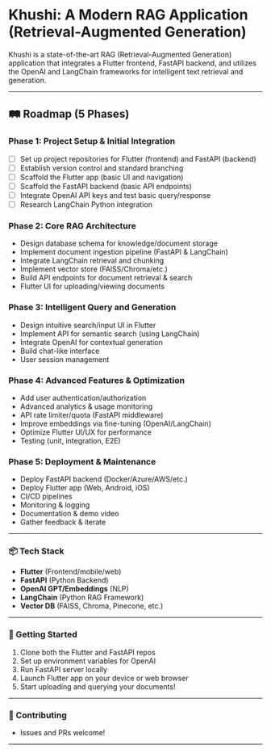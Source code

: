 # Khushi: A Modern RAG Application (Retrieval-Augmented Generation)

Khushi is a state-of-the-art RAG (Retrieval-Augmented Generation) application that integrates a Flutter frontend, FastAPI backend, and utilizes the OpenAI and LangChain frameworks for intelligent text retrieval and generation.

---

## 🛤️ Roadmap (5 Phases)

### **Phase 1: Project Setup & Initial Integration**
- [ ] Set up project repositories for Flutter (frontend) and FastAPI (backend)
- [ ] Establish version control and standard branching
- [ ] Scaffold the Flutter app (basic UI and navigation)
- [ ] Scaffold the FastAPI backend (basic API endpoints)
- [ ] Integrate OpenAI API keys and test basic query/response
- [ ] Research LangChain Python integration

### **Phase 2: Core RAG Architecture**
- Design database schema for knowledge/document storage
- Implement document ingestion pipeline (FastAPI & LangChain)
- Integrate LangChain retrieval and chunking
- Implement vector store (FAISS/Chroma/etc.)
- Build API endpoints for document retrieval & search
- Flutter UI for uploading/viewing documents

### **Phase 3: Intelligent Query and Generation**
- Design intuitive search/input UI in Flutter
- Implement API for semantic search (using LangChain)
- Integrate OpenAI for contextual generation
- Build chat-like interface
- User session management

### **Phase 4: Advanced Features & Optimization**
- Add user authentication/authorization
- Advanced analytics & usage monitoring
- API rate limiter/quota (FastAPI middleware)
- Improve embeddings via fine-tuning (OpenAI/LangChain)
- Optimize Flutter UI/UX for performance
- Testing (unit, integration, E2E)

### **Phase 5: Deployment & Maintenance**
- Deploy FastAPI backend (Docker/Azure/AWS/etc.)
- Deploy Flutter app (Web, Android, iOS)
- CI/CD pipelines
- Monitoring & logging
- Documentation & demo video
- Gather feedback & iterate

---

### 📦 Tech Stack
- **Flutter** (Frontend/mobile/web)
- **FastAPI** (Python Backend)
- **OpenAI GPT/Embeddings** (NLP)
- **LangChain** (Python RAG Framework)
- **Vector DB** (FAISS, Chroma, Pinecone, etc.)

---

### 🚀 Getting Started
1. Clone both the Flutter and FastAPI repos
2. Set up environment variables for OpenAI
3. Run FastAPI server locally
4. Launch Flutter app on your device or web browser
5. Start uploading and querying your documents!

---

### 🤝 Contributing
- Issues and PRs welcome!

---
